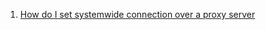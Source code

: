  1. [How do I set systemwide connection over a proxy server](https://unix.stackexchange.com/questions/213737/how-do-i-set-systemwide-connection-over-a-proxy-server)
